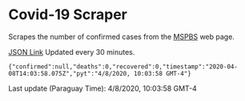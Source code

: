 # Covid-19 Scraper

Scrapes the number of confirmed cases from the [MSPBS](https://www.mspbs.gov.py/covid-19.php) web page.

[JSON Link](https://jmayalag.github.io/covid19-scrape/cases.json)
Updated every 30 minutes.
```
{"confirmed":null,"deaths":0,"recovered":0,"timestamp":"2020-04-08T14:03:58.075Z","pyt":"4/8/2020, 10:03:58 GMT-4"}
```
Last update (Paraguay Time): 4/8/2020, 10:03:58 GMT-4